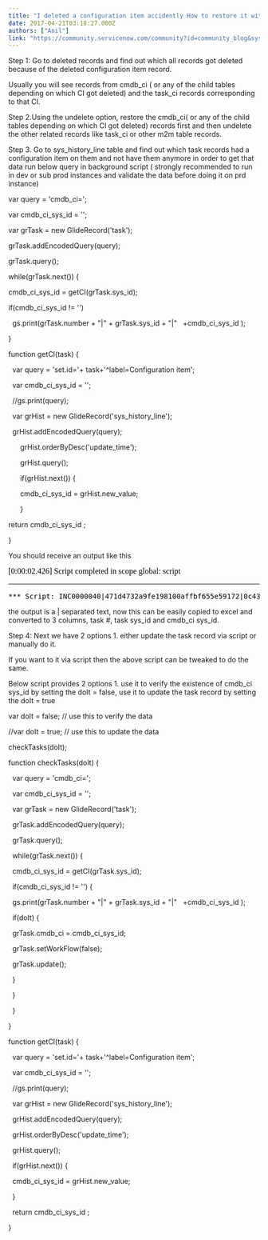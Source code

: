 ```yaml
---
title: "I deleted a configuration item accidently How to restore it without data loss"
date: 2017-04-21T03:18:27.000Z
authors: ["Anil"]
link: "https://community.servicenow.com/community?id=community_blog&sys_id=65bd6aa9dbd0dbc01dcaf3231f96198c"
---
```

<p>Step 1: Go to deleted records and find out which all records got deleted because of the deleted configuration item record.</p><p>Usually you will see records from cmdb_ci ( or any of the child tables depending on which CI got deleted) and the task_ci records corresponding to that CI.</p><p></p><p>Step 2.Using the undelete option, restore the cmdb_ci( or any of the child tables depending on which CI got deleted) records first and then undelete the other related records like task_ci or other m2m table records.</p><p></p><p>Step 3. Go to sys_history_line table and find out which task records had a configuration item on them and not have them anymore in order to get that data run below query in background script ( strongly recommended to run in dev or sub prod instances and validate the data before doing it on prd instance)</p><p></p><p>var query = 'cmdb_ci=';</p><p>var cmdb_ci_sys_id = '';</p><p>var grTask = new GlideRecord('task');</p><p>grTask.addEncodedQuery(query);</p><p>grTask.query();</p><p>while(grTask.next()) {</p><p>cmdb_ci_sys_id = getCI(grTask.sys_id);</p><p>if(cmdb_ci_sys_id != '')</p><p>   gs.print(grTask.number + "|" + grTask.sys_id + "|"   +cmdb_ci_sys_id );</p><p>}</p><p></p><p></p><p>function getCI(task) {</p><p>   var query = 'set.id='+ task+'^label=Configuration item';</p><p>   var cmdb_ci_sys_id = '';</p><p>   //gs.print(query);</p><p>   var grHist = new GlideRecord('sys_history_line');</p><p>   grHist.addEncodedQuery(query);</p><p>       grHist.orderByDesc('update_time');</p><p>       grHist.query();</p><p>       if(grHist.next()) {</p><p>       cmdb_ci_sys_id = grHist.new_value;</p><p>       }</p><p>return cmdb_ci_sys_id ;</p><p>}</p><p></p><p>You should receive an output like this</p><p></p><p><span style="color: #000000; font-family: 'Times New Roman'; font-size: medium;">[0:00:02.426] Script completed in scope global: script</span></p><hr style="color: #000000; font-family: 'Times New Roman'; font-size: medium;"/><pre style="color: #000000;">*** Script: INC0000040|471d4732a9fe198100affbf655e59172|0c43b896c6112275019abd2b2b93f464</pre><p></p><p>the output is a | separated text, now this can be easily copied to excel and converted to 3 columns, task #, task sys_id and cmdb_ci sys_id.</p><p></p><p>Step 4: Next we have 2 options 1. either update the task record via script or manually do it.</p><p></p><p>If you want to it via script then the above script can be tweaked to do the same.</p><p></p><p>Below script provides 2 options 1. use it to verify the existence of cmdb_ci sys_id by setting the doIt = false, use it to update the task record by setting the doIt = true</p><p>var doIt = false; // use this to verify the data</p><p>//var doIt = true; // use this to update the data</p><p>checkTasks(doIt);</p><p>function checkTasks(doIt) {</p><p>   var query = 'cmdb_ci=';</p><p>   var cmdb_ci_sys_id = '';</p><p>   var grTask = new GlideRecord('task');</p><p>   grTask.addEncodedQuery(query);</p><p>   grTask.query();</p><p>   while(grTask.next()) {</p><p>   cmdb_ci_sys_id = getCI(grTask.sys_id);</p><p>   if(cmdb_ci_sys_id != '') {</p><p>   gs.print(grTask.number + "|" + grTask.sys_id + "|"   +cmdb_ci_sys_id );</p><p>   if(doIt) {</p><p>   grTask.cmdb_ci = cmdb_ci_sys_id;</p><p>   grTask.setWorkFlow(false);</p><p>   grTask.update();</p><p>   }</p><p>   }</p><p>   }</p><p>}</p><p></p><p></p><p>function getCI(task) {</p><p>   var query = 'set.id='+ task+'^label=Configuration item';</p><p>   var cmdb_ci_sys_id = '';</p><p>   //gs.print(query);</p><p>   var grHist = new GlideRecord('sys_history_line');</p><p>   grHist.addEncodedQuery(query);</p><p>   grHist.orderByDesc('update_time');</p><p>   grHist.query();</p><p>   if(grHist.next()) {</p><p>   cmdb_ci_sys_id = grHist.new_value;</p><p>   }</p><p>   return cmdb_ci_sys_id ;</p><p>}</p>